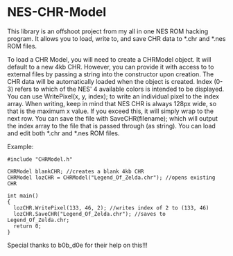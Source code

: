# NES-CHR-Model
This library is an offshoot project from my all in one NES ROM hacking program. It allows you to load, write to, and save CHR data to *.chr  and *.nes ROM files.


To load a CHR Model, you will need to create a CHRModel object. It will default to a new 4kb CHR. However, you can provide it with access to to external files by passing a string into the constructor upon creation. The CHR data will be automatically loaded when the object is created. Index (0-3) refers to which of the NES' 4 available colors is intended to be displayed. You can use WritePixel(x, y, index); to write an individual pixel to the index array. When writing, keep in mind that NES CHR is always 128px wide, so that is the maximum x value. If you exceed this, it will simply wrap to the next row. You can save the file with SaveCHR(filename); which will output the index array to the file that is passed through (as string). You can load and edit both  *.chr  and *.nes ROM files.

Example:
```
#include "CHRModel.h"

CHRModel blankCHR; //creates a blank 4kb CHR
CHRModel lozCHR = CHRModel("Legend_Of_Zelda.chr"); //opens existing CHR

int main()
{
  lozCHR.WritePixel(133, 46, 2); //writes index of 2 to (133, 46)
  lozCHR.SaveCHR("Legend_Of_Zelda.chr"); //saves to Legend_Of_Zelda.chr;
  return 0;
}
```

Special thanks to b0b_d0e for their help on this!!!
